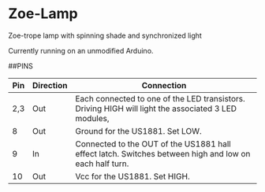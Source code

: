 # Zoe-Lamp
Zoe-trope lamp with spinning shade and synchronized light

Currently running on an unmodified Arduino. 

##PINS

Pin|Direction|Connection
-|-|-
2,3|Out|Each connected to one of the LED transistors. Driving HIGH will light the associated 3 LED modules,
8|Out|Ground for the US1881. Set LOW.
9|In|Connected to the OUT of the US1881 hall effect latch. Switches between high and low on each half turn.
10|Out|Vcc for the US1881. Set HIGH.


 